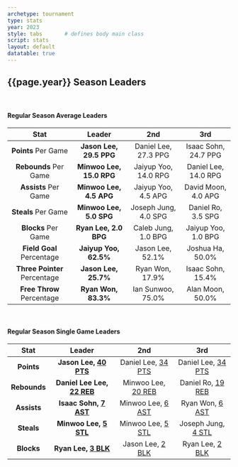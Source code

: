 ```yaml
---
archetype: tournament
type: stats
year: 2023
style: tabs       # defines body main class
script: stats
layout: default
datatable: true
---
```

<h2> {{page.year}} Season Leaders </h2>
<br>
<h4> Regular Season Average Leaders </h4>
<table class="display2">
  <colgroup>
      <col class="twenty"/>
      <col class="twenty"/>
      <col class="twenty"/>
      <col class="twenty"/>
  </colgroup>
  <thead style="text-align: center;">
    <tr>
        <th>Stat</th>
        <th>Leader</th>
        <th>2nd</th>
        <th>3rd</th>
    </tr>
  </thead>
  <tbody style="text-align: center;">
  	<tr>
      <td><b>Points</b> Per Game</td>
  		<td><b>Jason Lee, 29.5 PPG</b></td>
  		<td>Daniel Lee, 27.3 PPG</td>
      <td>Isaac Sohn, 24.7 PPG</td>
  	</tr>
    <tr>
      <td><b>Rebounds</b> Per Game</td>
      <td><b>Minwoo Lee, 15.0 RPG</b></td>
      <td>Jaiyup Yoo, 14.0 RPG</td>
      <td>Daniel Lee, 14.0 RPG</td>
    </tr>
    <tr>
      <td><b>Assists</b> Per Game</td>
      <td><b>Minwoo Lee, 4.5 APG</b></td>
      <td>Jaiyup Yoo, 4.5 APG</td>
      <td>David Moon, 4.0 APG</td>
    </tr>
    <tr>
      <td><b>Steals</b> Per Game</td>
      <td><b>Minwoo Lee, 5.0 SPG</b></td>
      <td>Joseph Jung, 4.0 SPG</td>
      <td>Daniel Ro, 3.5 SPG</td>
    </tr>
    <tr>
      <td><b>Blocks</b> Per Game</td>
      <td><b>Ryan Lee, 2.0 BPG</b></td>
      <td>Caleb Jung, 1.0 BPG</td>
      <td>Jaiyup Yoo, 1.0 BPG</td>
    </tr>
    <tr>
      <td><b>Field Goal</b> Percentage</td>
      <td><b>Jaiyup Yoo, 62.5%</b></td>
      <td>Jason Lee, 52.1%</td>
      <td>Joshua Ha, 50.0%</td>
    </tr>
    <tr>
      <td><b>Three Pointer</b> Percentage</td>
      <td><b>Jason Lee, 25.7%</b></td>
      <td>Ryan Won, 17.9%</td>
      <td>Isaac Sohn, 15.4%</td>
    </tr>
    <tr>
      <td><b>Free Throw</b> Percentage</td>
      <td><b>Ryan Won, 83.3%</b></td>
      <td>Ian Sunwoo, 75.0%</td>
      <td>Alan Moon, 50.0%</td>
    </tr>
  </tbody>
</table>
<br>
<h4> Regular Season Single Game Leaders </h4>
<table class="display2">
  <colgroup>
      <col class="twenty"/>
      <col class="twenty"/>
      <col class="twenty"/>
      <col class="twenty"/>
  </colgroup>
  <thead style="text-align: center;">
    <tr>
        <th>Stat</th>
        <th>Leader</th>
        <th>2nd</th>
        <th>3rd</th>
    </tr>
  </thead>
  <tbody style="text-align: center;">
    <tr>
      <td><b>Points</b></td>
      <td><b>Jason Lee, <a href="/2023/games/game2">40 PTS</a></b></td>
      <td>Daniel Lee, <a href="/2023/games/game2">34 PTS</a></td>
      <td>Daniel Lee, <a href="/2023/games/game6">34 PTS</a></td>
    </tr>
    <tr>
      <td><b>Rebounds</b></td>
      <td><b>Daniel Lee Lee, <a href="/2023/games/game6">22 REB</a></b></td>
      <td>Minwoo Lee, <a href="/2023/games/game5">20 REB</a></td>
      <td>Daniel Ro, <a href="/2023/games/game5">19 REB</a></td>
    </tr>
    <tr>
      <td><b>Assists</b></td>
      <td><b>Isaac Sohn, <a href="/2023/games/game6">7 AST</a></b></td>
      <td>Minwoo Lee, <a href="/2023/games/game4">6 AST</a></td>
      <td>Ryan Won, <a href="/2023/games/game1">6 AST</a></td>
    </tr>
    <tr>
      <td><b>Steals</b></td>
      <td><b>Minwoo Lee, <a href="/2023/games/game4">5 STL</a></b></td>
      <td>Minwoo Lee, <a href="/2023/games/game6">5 STL</a></td>
      <td>Joseph Jung, <a href="/2023/games/game5">4 STL</a></td>
    </tr>
    <tr>
      <td><b>Blocks</b></td>
      <td><b>Ryan Lee, <a href="/2023/games/game4">3 BLK</a></b></td>
      <td>Jason Lee, <a href="/2023/games/game5">2 BLK</a></td>
      <td>Ryan Lee, <a href="/2023/games/game6">2 BLK</a></td>
    </tr>
  </tbody>
</table>
